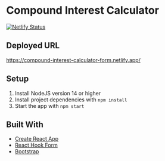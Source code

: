 # Compound Interest Calculator

[![Netlify Status](https://api.netlify.com/api/v1/badges/a7f98ad3-15bc-4c22-b233-64cf0d467720/deploy-status)](https://app.netlify.com/sites/compound-interest-calculator-form/deploys)

## Deployed URL

https://compound-interest-calculator-form.netlify.app/

## Setup

1. Install NodeJS version 14 or higher
1. Install project dependencies with `npm install`
1. Start the app with `npm start`

## Built With

- [Create React App](https://github.com/facebook/create-react-app)
- [React Hook Form](https://react-hook-form.com/)
- [Bootstrap](https://getbootstrap.com/)
